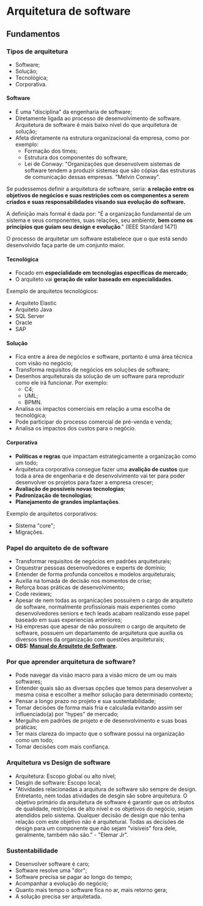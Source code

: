 # Arquitetura de software

## Fundamentos

### Tipos de arquitetura
- Software;
- Solução;
- Tecnológica;
- Corporativa.

#### Software
- É uma "disciplina" da engenharia de software;
- Diretamente ligada ao processo de desenvolvimento de software. Arquitetura de software é mais baixo nível do que arquitetura de solução;
- Afeta diretamente na estrutura organizacional da empresa, como por exemplo:
    - Formação dos times;
    - Estrutura dos componentes do software;
    - Lei de Conway: "Organizações que desenvolvem sistemas de software tendem a produzir sistemas que são cópias das estruturas de comunicação dessas empresas. "Melvin Conway".

Se pudessemos definir a arquitetura de software, seria: <b>a relação entre os objetivos de negócios e suas restrições com os componentes a serem criados e suas responsabilidades visando sua evolução do software.</b>

A definição mais formal é dada por: "É a organização fundamental de um sistema e seus componentes, suas relações, seu ambiente, <b>bem como os princípios que guiam seu design e evolução</b>." (IEEE Standard 1471)

O processo de arquitetar um software estabelece que o que está sendo desenvolvido faça parte de um conjunto maior.

#### Tecnológica
- Focado em <b>especialidade em tecnologias específicas de mercado</b>;
- O arquiteto vai <b>geração de valor baseado em especialidades</b>.

Exemplo de arquitetos tecnológicos:
- Arquiteto Elastic
- Arquiteto Java
- SQL Server
- Oracle
- SAP

#### Solução
- Fica entre a área de negócios e software, portanto é uma área técnica com visão no negócio;
- Transforma requisitos de negócios em soluções de software;
- Desenhos arquiteturais da solução de um software para reproduzir como ele irá funcionar. Por exemplo:
    - C4;
    - UML;
    - BPMN.
- Analisa os impactos comerciais em relação a uma escolha de tecnológica;
- Pode participar do processo comercial de pré-venda e venda;
- Analisa os impactos dos custos para o negócio.

#### Corporativa
- <b>Politicas e regras</b> que impactam estrategicamente a organização como um todo;
- Arquitetura corporativa consegue fazer uma <b>avalição de custos</b> que toda a area de engenharia e de desenvolvimento vai ter para poder desenvolver os projetos para fazer a empresa crescer;
- <b>Avaliação de possíveis novas tecnologias</b>;
- <b>Padronização de tecnologias</b>;
- <b>Planejamento de grandes implantações</b>.

Exemplo de arquitetos corporativos:
- Sistema "core";
- Migrações.

### Papel do arquiteto de de software
- Transformar requisitos de negócios em padrões arquiteturais;
- Orquestrar pessoas desenvolvedores e experts de domínio;
- Entender de forma profunda conceitos e modelos arquiteturais;
- Auxilia na tomada de decisão nos momentos de crise;
- Reforça boas práticas de desenvolvimento;
- Code reviews;
- Apesar de nem todas as organicações possuírem o cargo de arquiteto de software, normalmente profissionais mais experientes como desenvolvedores seniors e tech leads acabam realizando esse papel baseado em suas experiencias anteriores;
- Há empresas que apesar de não possuírem o cargo de arquiteto de software, possuem um departamento de arquitetura que auxilia os diversos times da organização com questões arquiteturais;
- <b>OBS: [Manual do Arquiteto de Software](https://arquiteturadesoftware.online/).</b>

### Por que aprender arquitetura de software?
- Pode navegar da visão macro para a visão micro de um ou mais softwares;
- Entender quais são as diversas opções que temos para desenvolver a mesma coisa e escolher a melhor solução para determinado contexto;
- Pensar a longo prazo no projeto e sua sustentabilidade;
- Tomar decisões de forma mais fria e calculada evitando assim ser influenciado(a) por "hypes" de mercado;
- Mergulho em padrões de projeto e de desenvolvimento e suas boas práticas;
- Ter mais clareza do impacto que o software possui na organização como um todo;
- Tomar decisões com mais confiança.

### Arquitetura vs Design de software
- Arquitetura: Escopo global ou alto nível;
- Desgin de software: Escopo local;
- "Atividades relacionadas a arquitura de software são sempre de design. Entretanto, nem todas atividades de desgin são sobre arquitetura. O objetivo primário da arquitetura de software é garantir que os atributos de qualidade, restrições de alto nível e os objetivos do negócio, sejam atendidos pelo sistema. Qualquer decisão de design que não tenha relação com este objetivo não é arquitetural. Todas as decisões de design para um componente que não sejam "visíveis" fora dele, geralmente, também não são." - "Elemar Jr".

### Sustentabilidade
- Desenvolver software é caro;
- Software resolve uma "dor";
- Software precisa se pagar ao longo do tempo;
- Acompanhar a evolução do negócio;
- Quanto mais tempo o software fica no ar, mais retorno gera;
- A solução precisa ser arquitetada.

